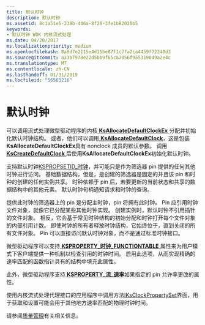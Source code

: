 ```yaml
---
title: 默认时钟
description: 默认时钟
ms.assetid: 8c1a51e5-238b-446a-8f20-3fe1b82020b5
keywords:
- 默认时钟 WDK 内核流式处理
ms.date: 04/20/2017
ms.localizationpriority: medium
ms.openlocfilehash: 8a8d7e2115e4d15be87f1c7fa2ca4459f72240d3
ms.sourcegitcommit: a33b7978e22d5bb9f65ca7056f955319049a2e4c
ms.translationtype: MT
ms.contentlocale: zh-CN
ms.lasthandoff: 01/31/2019
ms.locfileid: "56563216"
---
```

# <a name="default-clocks"></a>默认时钟





可以调用流式处理微型驱动程序的内核[ **KsAllocateDefaultClockEx** ](https://msdn.microsoft.com/library/windows/hardware/ff560955)分配并初始化默认时钟结构。 或者，他们可以调用[ **KsAllocateDefaultClock**](https://msdn.microsoft.com/library/windows/hardware/ff560952)，这是包装**KsAllocateDefaultClockEx**具有 nonclock 成员的默认参数。 调用[ **KsCreateDefaultClock** ](https://msdn.microsoft.com/library/windows/hardware/ff561644)后使用**KsAllocateDefaultClockEx**初始化默认时钟。

支持默认时钟[KSPROPSETID\_时钟](https://msdn.microsoft.com/library/windows/hardware/ff566564)，并可能只是作为筛选器 pin 提供的任何其他时钟进行访问。 基础数据结构，但是，是创建的筛选器是固定的并且该 pin 和时钟的创建的任何实例共享。 时钟依赖于 pin 后，若要更新的当前状态和共享的数据结构中的其他元素。 默认时钟句柄通知请求和时钟的查询。

提供此时钟的筛选器上的 pin 是分配主时钟，pin 将拥有此时钟。 Pin 应引用时钟文件对象，就像它已分配某些其他时钟实现。 创建实例时，默认时钟不引用插针的文件对象。 相反，它会基于常见时钟结构的初始分配和时钟打开每个文件对象的内部引用计数。 即使时钟的所有者释放时钟结构，它始终位于，直到关闭的所有文件对象。 Pin 可以直接访问默认时钟对象，而不是通过标准时钟接口。

微型驱动程序可以支持[ **KSPROPERTY\_时钟\_FUNCTIONTABLE** ](https://msdn.microsoft.com/library/windows/hardware/ff564466)属性来为用户模式下客户端提供一种机制以检查引用的时钟时间。 启用此选项，从而实现精确的速率匹配的函数指针具有的结构中填充此属性。

此外，微型驱动程序支持[ **KSPROPERTY\_流\_速率**](https://msdn.microsoft.com/library/windows/hardware/ff565752)如果指定的 pin 允许率更改的属性。

使用内核流式处理代理接口的应用程序中调用方法[IKsClockPropertySet](https://msdn.microsoft.com/library/windows/hardware/ff559728)界面，用于获取和设置可能会用于其他地方速率匹配的物理时钟时间。

请参阅[质量管理](quality-management.md)有关相关信息。

 

 




